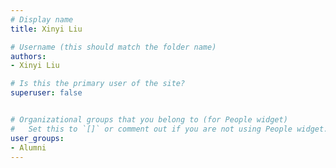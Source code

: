```yaml
---
# Display name
title: Xinyi Liu

# Username (this should match the folder name)
authors:
- Xinyi Liu

# Is this the primary user of the site?
superuser: false


# Organizational groups that you belong to (for People widget)
#   Set this to `[]` or comment out if you are not using People widget.
user_groups:
- Alumni
---
```


